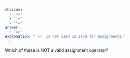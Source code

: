 ```yaml
---
choices:
  - "+="
  - "-="
  - "*="
answer:
  - "=>"
explanation: "`=>` is not used in Java for assignments."
---
```


Which of these is NOT a valid assignment operator?
